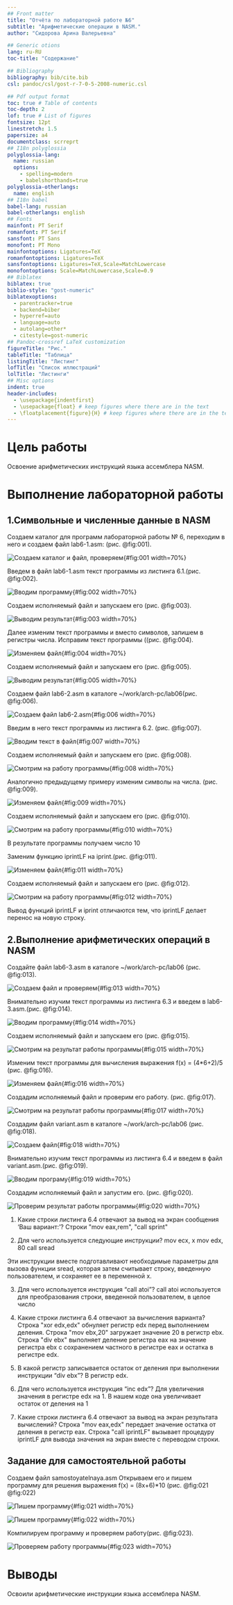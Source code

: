 ```yaml
---
## Front matter
title: "Отчёта по лабораторной работе №6"
subtitle: "Арифметические операции в NASM."
author: "Сидорова Арина Валерьевна"

## Generic otions
lang: ru-RU
toc-title: "Содержание"

## Bibliography
bibliography: bib/cite.bib
csl: pandoc/csl/gost-r-7-0-5-2008-numeric.csl

## Pdf output format
toc: true # Table of contents
toc-depth: 2
lof: true # List of figures
fontsize: 12pt
linestretch: 1.5
papersize: a4
documentclass: scrreprt
## I18n polyglossia
polyglossia-lang:
  name: russian
  options:
	- spelling=modern
	- babelshorthands=true
polyglossia-otherlangs:
  name: english
## I18n babel
babel-lang: russian
babel-otherlangs: english
## Fonts
mainfont: PT Serif
romanfont: PT Serif
sansfont: PT Sans
monofont: PT Mono
mainfontoptions: Ligatures=TeX
romanfontoptions: Ligatures=TeX
sansfontoptions: Ligatures=TeX,Scale=MatchLowercase
monofontoptions: Scale=MatchLowercase,Scale=0.9
## Biblatex
biblatex: true
biblio-style: "gost-numeric"
biblatexoptions:
  - parentracker=true
  - backend=biber
  - hyperref=auto
  - language=auto
  - autolang=other*
  - citestyle=gost-numeric
## Pandoc-crossref LaTeX customization
figureTitle: "Рис."
tableTitle: "Таблица"
listingTitle: "Листинг"
lofTitle: "Список иллюстраций"
lolTitle: "Листинги"
## Misc options
indent: true
header-includes:
  - \usepackage{indentfirst}
  - \usepackage{float} # keep figures where there are in the text
  - \floatplacement{figure}{H} # keep figures where there are in the text
---
```


# Цель работы

Освоение арифметических инструкций языка ассемблера NASM.



# Выполнение лабораторной работы

## 1.Cимвольные и численные данные в NASM

Создаем каталог для программ лабораторной работы № 6, переходим в него и создаем файл lab6-1.asm: (рис. @fig:001).

![Создаем каталог и файл, проверяем ](image/1.png){#fig:001 width=70%}

Введем в файл lab6-1.asm текст программы из листинга 6.1.(рис. @fig:002).

![Вводим программу](image/2.png){#fig:002 width=70%}

Создаем исполняемый файл и запускаем его (рис. @fig:003).

![Выводим результат](image/3.png){#fig:003 width=70%}

Далее изменим текст программы и вместо символов, запишем в регистры числа. Исправим текст программы ((рис. @fig:004).

![Изменяем файл](image/4.png){#fig:004 width=70%}

Создаем исполняемый файл и запускаем его (рис. @fig:005).

![Выводим результат](image/5.png){#fig:005 width=70%}

Создаем файл lab6-2.asm в каталоге ~/work/arch-pc/lab06(рис. @fig:006).

![Создаем файл lab6-2.asm](image/6.png){#fig:006 width=70%}

Введим в него текст программы из листинга 6.2. (рис. @fig:007).

![Вводим текст в файл](image/7.png){#fig:007 width=70%}

Создаем исполняемый файл и запускаем его (рис. @fig:008).

![Смотрим на работу программы](image/8.png){#fig:008 width=70%}

Аналогично предыдущему примеру изменим символы на числа. (рис. @fig:009).

![Изменяем файл](image/9.png){#fig:009 width=70%}

Создаем исполняемый файл и запускаем его (рис. @fig:010).

![Смотрим на работу программы](image/10.png){#fig:010 width=70%}

В результате программы получаем число 10

Заменим функцию iprintLF на iprint.(рис. @fig:011).

![Изменяем файл](image/11.png){#fig:011 width=70%}

Создаем исполняемый файл и запускаем его (рис. @fig:012).

![Смотрим на работу программы](image/12.png){#fig:012 width=70%}

Вывод функций iprintLF и iprint отличаются тем, что iprintLF делает перенос на новую строку.

## 2.Выполнение арифметических операций в NASM

Создайте файл lab6-3.asm в каталоге ~/work/arch-pc/lab06 (рис. @fig:013).

![Создаем файл и проверяем](image/13.png){#fig:013 width=70%}

Внимательно изучим текст программы из листинга 6.3 и введем в lab6-3.asm.(рис. @fig:014).

![Вводим программу](image/14.png){#fig:014 width=70%}

Создаем исполняемый файл и запускаем его (рис. @fig:015).

![Смотрим на результат работы программы](image/15.png){#fig:015 width=70%}

Изменим текст программы для вычисления выражения f(x) = (4*6+2)/5 (рис. @fig:016).

![Изменяем файл](image/16.png){#fig:016 width=70%}

Создадим исполняемый файл и проверим его работу. (рис. @fig:017).

![Смотрим на результат работы программы](image/17.png){#fig:017 width=70%}

Создадим файл variant.asm в каталоге ~/work/arch-pc/lab06 (рис. @fig:018).

![Создаем файл](image/18.png){#fig:018 width=70%}

Внимательно изучим текст программы из листинга 6.4 и введем в файл variant.asm.(рис. @fig:019).

![Вводим програму](image/19.png){#fig:019 width=70%}

Создадим исполняемый файл и запустим его. (рис. @fig:020).

![Проверим результат работы программы](image/20.png){#fig:020 width=70%}

1. Какие строки листинга 6.4 отвечают за вывод на экран сообщения ‘Ваш вариант:’?
Строки "mov eax,rem", "call sprint" 

2. Для чего используется следующие инструкции?
mov ecx, x
mov edx, 80
call sread

Эти инструкции вместе подготавливают необходимые параметры для вызова функции sread, которая затем считывает строку, введенную пользователем, и сохраняет ее в переменной x.

3. Для чего используется инструкция “call atoi”?
call atoi используется для преобразования строки, введенной пользователем, в целое число

4. Какие строки листинга 6.4 отвечают за вычисления варианта?
Строка "xor edx,edx" обнуляет регистр edx перед выполнением деления. 
Строка "mov ebx,20" загружает значение 20 в регистр ebx. Строка "div ebx" выполняет деление регистра eax на значение регистра ebx с сохранением частного в регистре eax и остатка в регистре edx.

5. В какой регистр записывается остаток от деления при выполнении инструкции “div ebx”?
В регистр edx.

6. Для чего используется инструкция “inc edx”?
Для увеличения значения в регистре edx на 1. В нашем коде она увеличивает остаток от деления на 1

7. Какие строки листинга 6.4 отвечают за вывод на экран результата вычислений?
Строка "mov eax,edx" передает значение остатка от деления в регистр eax. Строка "call iprintLF" вызывает процедуру iprintLF для вывода значения на экран вместе с переводом строки.

## Задание для самостоятельной работы

Создаем файл samostoyatelnaya.asm Открываем его и пишем программу для решения выражения f(x) = (8x+6)*10 (рис. @fig:021 @fig:022)

![Пишем программу](image/21.png){#fig:021 width=70%}

![Пишем программу](image/22.png){#fig:022 width=70%}

Компилируем программу и проверяем работу(рис. @fig:023).

![Проверяем работу программы](image/23.png){#fig:023 width=70%}


# Выводы

Освоили арифметические инструкции языка ассемблера NASM.
